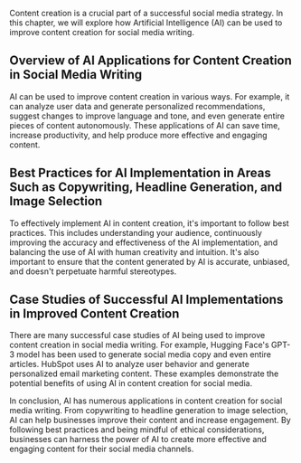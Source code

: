 

Content creation is a crucial part of a successful social media strategy. In this chapter, we will explore how Artificial Intelligence (AI) can be used to improve content creation for social media writing.

Overview of AI Applications for Content Creation in Social Media Writing
------------------------------------------------------------------------

AI can be used to improve content creation in various ways. For example, it can analyze user data and generate personalized recommendations, suggest changes to improve language and tone, and even generate entire pieces of content autonomously. These applications of AI can save time, increase productivity, and help produce more effective and engaging content.

Best Practices for AI Implementation in Areas Such as Copywriting, Headline Generation, and Image Selection
-----------------------------------------------------------------------------------------------------------

To effectively implement AI in content creation, it's important to follow best practices. This includes understanding your audience, continuously improving the accuracy and effectiveness of the AI implementation, and balancing the use of AI with human creativity and intuition. It's also important to ensure that the content generated by AI is accurate, unbiased, and doesn't perpetuate harmful stereotypes.

Case Studies of Successful AI Implementations in Improved Content Creation
--------------------------------------------------------------------------

There are many successful case studies of AI being used to improve content creation in social media writing. For example, Hugging Face's GPT-3 model has been used to generate social media copy and even entire articles. HubSpot uses AI to analyze user behavior and generate personalized email marketing content. These examples demonstrate the potential benefits of using AI in content creation for social media.

In conclusion, AI has numerous applications in content creation for social media writing. From copywriting to headline generation to image selection, AI can help businesses improve their content and increase engagement. By following best practices and being mindful of ethical considerations, businesses can harness the power of AI to create more effective and engaging content for their social media channels.
